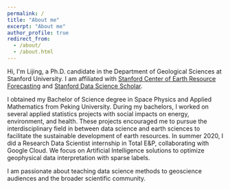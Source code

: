 ```yaml
---
permalink: /
title: "About me"
excerpt: "About me"
author_profile: true
redirect_from: 
  - /about/
  - /about.html
---
```


Hi, I'm Lijing, a Ph.D. candidate in the Department of Geological Sciences at Stanford University. I am affiliated with [Stanford Center of Earth Resource Forecasting](https://scerf.stanford.edu/) and [Stanford Data Science Scholar](https://datascience.stanford.edu/programs/stanford-data-science-scholars-program). 

<!-- My research focuses on statistics and machine learning in geosciences. ? ? 
I use computer vision methods with large unlabeled and labeled spatial datasets on earth resource exploration to build a full. 

I am more into developing new methodology  -->


I obtained my Bachelor of Science degree in Space Physics and Applied Mathematics from Peking University. During my bachelors, I worked on several applied statistics projects with social impacts on energy, environment, and health. These projects encouraged me to pursue the interdisciplinary field in between data science and earth sciences to facilitate the sustainable development of earth resources. In summer 2020, I did a Research Data Scientist internship in Total E&P, collaborating with Google Cloud. We focus on Artificial Intelligence solutions to optimize geophysical data interpretation with sparse labels. 

I am passionate about teaching data science methods to geoscience audiences and the broader scientific community.  
